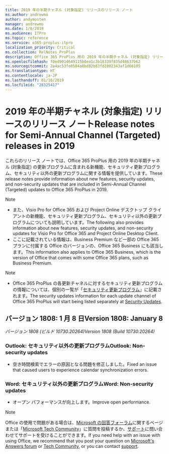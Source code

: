 ```yaml
---
title: 2019 年の半期チャネル (対象指定) リリースのリリース ノート
ms.author: andrewmo
author: andymosten
manager: andrewmo
ms.date: 1/8/2019
ms.audience: ITPro
ms.topic: reference
ms.service: o365-proplus-itpro
localization_priority: Critical
ms.collection: RelNotes_ProPlus
description: Office 365 ProPlus 用の 2019 年の半期チャネル (対象指定) リリースのリリース ノートを IT プロフェッショナルに提供します
ms.openlocfilehash: f0ed901d649115b8ea1c3b18339f835d48637b62
ms.sourcegitcommit: 2a4ac53fe0504a8bd82b83fd2802343af1d66105
ms.translationtype: HT
ms.contentlocale: ja-JP
ms.lasthandoff: 01/16/2019
ms.locfileid: "28325417"
---
```

# <a name="release-notes-for-semi-annual-channel-targeted-releases-in-2019"></a><span data-ttu-id="d0a19-103">2019 年の半期チャネル (対象指定) リリースのリリース ノート</span><span class="sxs-lookup"><span data-stu-id="d0a19-103">Release notes for Semi-Annual Channel (Targeted) releases in 2019</span></span>

<span data-ttu-id="d0a19-104">これらのリリース ノートでは、Office 365 ProPlus 用の 2019 年の半期チャネル (対象指定) の更新プログラムに含まれる新機能、セキュリティ更新プログラム、セキュリティ以外の更新プログラムに関する情報を提供しています。</span><span class="sxs-lookup"><span data-stu-id="d0a19-104">These release notes provide information about new features, security updates, and non-security updates that are included in Semi-Annual Channel (Targeted) updates to Office 365 ProPlus in 2019.</span></span>
 
> [!NOTE]
> - <span data-ttu-id="d0a19-105">また、Visio Pro for Office 365 および Project Online デスクトップ クライアントの新機能、セキュリティ更新プログラム、セキュリティ以外の更新プログラムについても説明しています。</span><span class="sxs-lookup"><span data-stu-id="d0a19-105">The following also provides information about new features, security updates, and non-security updates for Visio Pro for Office 365 and Project Online Desktop Client.</span></span>
> - <span data-ttu-id="d0a19-106">ここに記載されている情報は、Business Premium など一部の Office 365 プランに付属する Office のバージョンの、Office 365 Business にも該当します。</span><span class="sxs-lookup"><span data-stu-id="d0a19-106">This information also applies to Office 365 Business, which is the version of Office that comes with some Office 365 plans, such as Business Premium.</span></span>

 
> [!NOTE]
> - <span data-ttu-id="d0a19-107">Office 365 ProPlus の各更新チャネルに対するセキュリティ更新プログラムの情報については、個別の一覧が「[セキュリティ更新プログラム](office365-proplus-security-updates.md)」に記載されます。</span><span class="sxs-lookup"><span data-stu-id="d0a19-107">The security updates information for each update channel of Office 365 ProPlus will start being listed separately at [Security Updates](office365-proplus-security-updates.md).</span></span>


## <a name="version-1808-january-8"></a><span data-ttu-id="d0a19-108">バージョン 1808: 1 月 8 日</span><span class="sxs-lookup"><span data-stu-id="d0a19-108">Version 1808: January 8</span></span>
<span data-ttu-id="d0a19-109">*バージョン 1808 (ビルド 10730.20264)*</span><span class="sxs-lookup"><span data-stu-id="d0a19-109">*Version 1808 (Build 10730.20264)*</span></span> 

### <a name="outlook-non-security-updates"></a><span data-ttu-id="d0a19-110">Outlook: セキュリティ以外の更新プログラム</span><span class="sxs-lookup"><span data-stu-id="d0a19-110">Outlook: Non-security updates</span></span> 

- <span data-ttu-id="d0a19-111">空き時間検索でエラーの原因となる問題を修正しました。</span><span class="sxs-lookup"><span data-stu-id="d0a19-111">Fixed an issue that caused users to experience calendar synchronization errors.</span></span>

### <a name="word-non-security-updates"></a><span data-ttu-id="d0a19-112">Word: セキュリティ以外の更新プログラム</span><span class="sxs-lookup"><span data-stu-id="d0a19-112">Word: Non-security updates</span></span>

- <span data-ttu-id="d0a19-113">オープン パフォーマンスが向上します。</span><span class="sxs-lookup"><span data-stu-id="d0a19-113">Improve open performance.</span></span>


> [!NOTE]
> <span data-ttu-id="d0a19-114">Office の使用で問題がある場合は、[Microsoft の回答フォーラム](https://answers.microsoft.com/)に関するページまたは「[Microsoft Tech Community](https://techcommunity.microsoft.com/)」に質問を投稿するか、[サポート](https://support.microsoft.com/contactus)に問い合わせてサポートを受けることができます。</span><span class="sxs-lookup"><span data-stu-id="d0a19-114">If you need help with an issue with using Office, we recommend that you post your question on [Microsoft's Answers forum](https://answers.microsoft.com/) or [Tech Community](https://techcommunity.microsoft.com/), or you can contact [support](https://support.microsoft.com/contactus).</span></span>